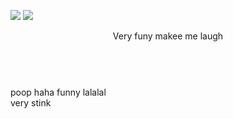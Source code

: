 <img src="https://img.shields.io/badge/i%20want-die-brightgreen" > <img src="https://img.shields.io/badge/uh%20oh-stinky-brightgreen" >
<header>Very funy makee me laugh</header>
<br>
poop haha funny lalalal
<br>
very stink
